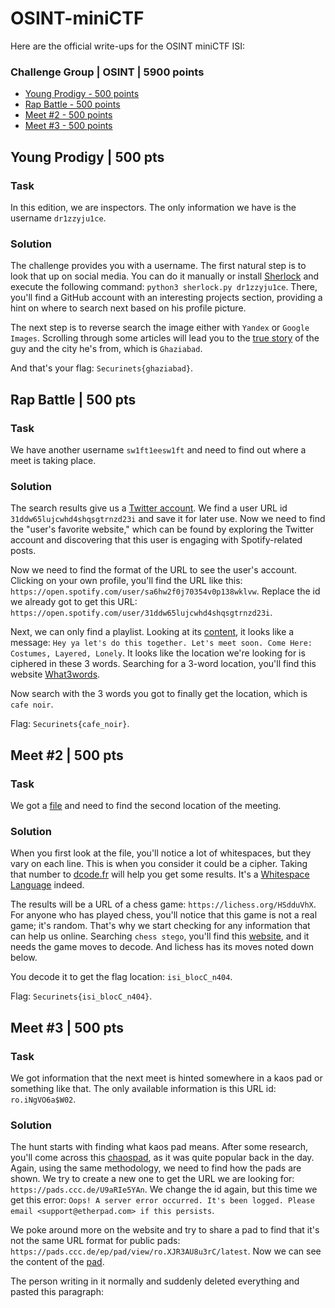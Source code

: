 # OSINT-miniCTF

Here are the official write-ups for the OSINT miniCTF ISI:

### Challenge Group | OSINT | 5900 points

- [Young Prodigy - 500 points](#Young-Prodigy--500-pts)
- [Rap Battle - 500 points](#Rap-Battle-10--500-pts)
- [Meet #2 - 500 points](#Meet-2--500-pts)
- [Meet #3 - 500 points](#Meet-3--500-pts)

## Young Prodigy | 500 pts

### Task

In this edition, we are inspectors. The only information we have is the username `dr1zzyju1ce`.

### Solution

The challenge provides you with a username. The first natural step is to look that up on social media. You can do it manually or install [Sherlock](https://github.com/sherlock-project/sherlock) and execute the following command: `python3 sherlock.py dr1zzyju1ce`. There, you'll find a GitHub account with an interesting projects section, providing a hint on where to search next based on his profile picture.

The next step is to reverse search the image either with `Yandex` or `Google Images`. Scrolling through some articles will lead you to the [true story](https://afamily.vn/quy-tu-11-tuoi-gia-lam-hacker-roi-doa-tung-anh-nong-cua-bo-me-bat-ca-nha-nop-315-trieu-de-tieu-vat-20210205150850321.chn) of the guy and the city he's from, which is `Ghaziabad`.

And that's your flag: `Securinets{ghaziabad}`.

## Rap Battle | 500 pts

### Task

We have another username `sw1ft1eesw1ft` and need to find out where a meet is taking place.

### Solution

The search results give us a [Twitter account](https://twitter.com/sw1ft1eesw1ft). We find a user URL id `31ddw65lujcwhd4shqsgtrnzd23i` and save it for later use. Now we need to find the "user's favorite website," which can be found by exploring the Twitter account and discovering that this user is engaging with Spotify-related posts.

Now we need to find the format of the URL to see the user's account. Clicking on your own profile, you'll find the URL like this: `https://open.spotify.com/user/sa6hw2f0j70354v0p138wklvw`. Replace the id we already got to get this URL: `https://open.spotify.com/user/31ddw65lujcwhd4shqsgtrnzd23i`.

Next, we can only find a playlist. Looking at its [content](https://open.spotify.com/playlist/424EqFwanMCT5g6lK6FieN), it looks like a message: `Hey ya let's do this together. Let's meet soon. Come Here: Costumes, Layered, Lonely`. It looks like the location we're looking for is ciphered in these 3 words. Searching for a 3-word location, you'll find this website [What3words](https://what3words.com/).

Now search with the 3 words you got to finally get the location, which is `cafe noir`.

Flag: `Securinets{cafe_noir}`.

## Meet #2 | 500 pts

### Task

We got a [file](file.txt) and need to find the second location of the meeting.

### Solution

When you first look at the file, you'll notice a lot of whitespaces, but they vary on each line. This is when you consider it could be a cipher. Taking that number to [dcode.fr](https://www.dcode.fr/cipher-identifier) will help you get some results. It's a [Whitespace Language](https://www.dcode.fr/whitespace-language) indeed.

The results will be a URL of a chess game: `https://lichess.org/HSdduVhX`. For anyone who has played chess, you'll notice that this game is not a real game; it's random. That's why we start checking for any information that can help us online. Searching `chess stego`, you'll find this [website](https://incoherency.co.uk/chess-steg/), and it needs the game moves to decode. And lichess has its moves noted down below.

You decode it to get the flag location: `isi_blocC_n404`.

Flag: `Securinets{isi_blocC_n404}`.

## Meet #3 | 500 pts

### Task

We got information that the next meet is hinted somewhere in a kaos pad or something like that. The only available information is this URL id: `ro.iNgVO6a$W02`.

### Solution

The hunt starts with finding what kaos pad means. After some research, you'll come across this [chaospad](https://pads.ccc.de/), as it was quite popular back in the day. Again, using the same methodology, we need to find how the pads are shown. We try to create a new one to get the URL we are looking for: `https://pads.ccc.de/U9aRIe5YAn`. We change the id again, but this time we get this error: `Oops! A server error occurred. It's been logged. Please email <support@etherpad.com> if this persists`.

We poke around more on the website and try to share a pad to find that it's not the same URL format for public pads: `https://pads.ccc.de/ep/pad/view/ro.XJR3AU8u3rC/latest`. Now we can see the content of the [pad](https://pads.ccc.de/ep/pad/view/ro.iNgVO6a$W02/latest).

The person writing in it normally and suddenly deleted everything and pasted this paragraph:

